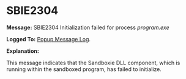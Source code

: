 # SBIE2304


**Message:** SBIE2304 Initialization failed for process _program.exe_

**Logged To:** [Popup Message Log](PopupMessageLog.md).

**Explanation:**

This message indicates that the Sandboxie DLL component, which is running within the sandboxed program, has failed to initialize.
